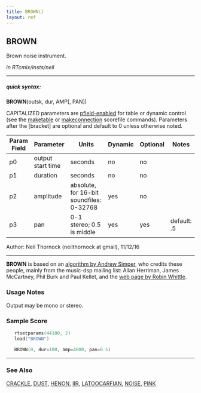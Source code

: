 ```yaml
---
title: BROWN()
layout: ref
---
```


## BROWN

Brown noise instrument.

*in RTcmix/insts/neil*  
  

-----

##### quick syntax:

**BROWN**(outsk, dur, AMP\[, PAN\])

CAPITALIZED parameters are [pfield-enabled](pfield-enabled.html) for
table or dynamic control (see the
[maketable](../scorefile/maketable.html) or
[makeconnection](../scorefile/makeconnection.html) scorefile
commands). Parameters after the \[bracket\] are optional and default to
0 unless otherwise noted.


Param Field	| Parameter | Units | Dynamic | Optional | Notes
----------- | --------- | ----- | -------- | --------- | ---------
p0 | output start time | seconds | no | no | 
p1 | duration | seconds | no | no | 
p2 | amplitude | absolute, for 16-bit soundfiles: 0-32768 | yes | no | 
p3 | pan | 0-1 stereo; 0.5 is middle | yes | yes | default: .5 | 

   Author: Neil Thornock (neilthornock at gmail), 11/12/16

  

-----

  
**BROWN** is based on an [algorithm by Andrew
Simper](http://vellocet.com/dsp/noise/VRand.html), who credits these
people, mainly from the music-dsp mailing list: Allan Herriman, James
McCartney, Phil Burk and Paul Kellet, and the [web page by Robin
Whittle](http://www.firstpr.com.au/dsp/pink-noise).

### Usage Notes

Output may be mono or stereo.

### Sample Score

```cpp
   rtsetparams(44100, 2)
   load("BROWN")

   BROWN(0, dur=100, amp=4000, pan=0.5)
```

  

-----

### See Also

[CRACKLE](CRACKLE.html), [DUST](DUST.html), [HENON](HENON.html),
[IIR](IIR.html), [LATOOCARFIAN](LATOOCARFIAN.html), [NOISE](NOISE.html),
[PINK](PINK.html)
